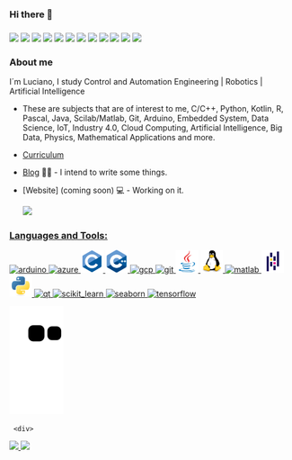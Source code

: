 ### Hi there 👋
###
<!--
**nascimento-luciano/nascimento-luciano** is a ✨ _special_ ✨ repository because its `README.md` (this file) appears on your GitHub profile.

Here are some ideas to get you started:

- 🔭 I’m currently working on ...
- 🌱 I’m currently learning ...
- 👯 I’m looking to collaborate on ...
- 🤔 I’m looking for help with ...
- 💬 Ask me about ...
- 📫 How to reach me: ...
- 😄 Pronouns: ...
- ⚡ Fun fact: ...
-->

<div> 
   <a href="https://github.com/nascimento-luciano" target="_blank"><img src="https://img.shields.io/badge/Github-000?style=for-the-badge&logo=Github&logoColor=white" target="_blank"></a>
   <a href="https://gitlab.com/nascimento-luciano" target="_blank"><img src="https://img.shields.io/badge/Gitlab-FF0000?style=for-the-badge&logo=Gitlab&logoColor=white" target="_blank"></a>
   <a href="https://www.kaggle.com/nascimentoluciano" target="_blank"><img src="https://img.shields.io/badge/Kaggle-FF3300?style=for-the-badge&logo=Kaggle&logoColor=white" target="_blank"></a>
   <a href="https://instagram.com/satanaquia" target="_blank"><img src="https://img.shields.io/badge/-Instagram-%23E4405F?style=for-the-badge&logo=instagram&logoColor=white" target="_blank"></a>
  <a href="https://t.me/lucianosilvadonascimento" target="_blank"><img src="https://img.shields.io/badge/Telegram-2088ba?style=for-the-badge&logo=Telegram&logoColor=white" target="_blank"></a> 
 <a href="https://www.facebook.com/satanaquia" target="_blank"><img src="https://img.shields.io/badge/Facebook-0092ff?style=for-the-badge&logo=Facebook&logoColor=white" target="_blank"></a>
  <a href="https://www.linkedin.com/in/nascimento-luciano" target="_blank"><img src="https://img.shields.io/badge/-LinkedIn-%230077B5?style=for-the-badge&logo=linkedin&logoColor=white" target="_blank"></a> 
  <a href="http://lattes.cnpq.br/4809047964211685" target="_blank"><img src="https://img.shields.io/badge/CNPq-180783?style=for-the-badge&logo=CNPq&logoColor=white" target="_blank"></a>
    <a href="https://orcid.org/0000-0001-9353-3014" target="_blank"><img src="https://img.shields.io/badge/Orcid-93df0e?style=for-the-badge&logo=Orcid&logoColor=white" target="_blank"></a>   
    <a href="https://lucianonascimentoe.wixsite.com/curriculum-vitae" target="_blank"><img src="https://img.shields.io/badge/Wix-993399?style=for-the-badge&logo=Wix&logoColor=white" target="_blank"></a>
     <a href = "mailto:luciano.nascimento@aluno.ifsp.edu.br"><img src="https://img.shields.io/badge/Gmail-D14836?style=for-the-badge&logo=gmail&logoColor=white" target="_blank"></a>
     <a href="https://discord.com/channels/@Luci#2307" target="_blank"><img src="https://img.shields.io/badge/Discord-4F4F4F?style=for-the-badge&logo=Discord&logoColor=white" target="_blank"></a>
   
   
### About me
I´m Luciano, I study Control and Automation Engineering | Robotics | Artificial Intelligence

- These are subjects that are of interest to me, C/C++, Python, Kotlin, R, Pascal, Java, Scilab/Matlab, Git, Arduino, Embedded System, Data Science, IoT, Industry 4.0, Cloud Computing, Artificial Intelligence, Big Data, Physics, Mathematical Applications and more.
   
- [Curriculum](https://github.com/nascimento-luciano/Curriculum-Vitae)   

- [Blog](https://medium.com/@luciano.nascimento) ✍🏼 - I intend to write some things.
- [Website] (coming soon) 💻 - Working on it.

  <div>
  <a href="https://github.com/nascimento-luciano">
  <img height="180em" src="https://github-readme-stats.vercel.app/api?username=nascimento-luciano&show_icons=true&theme=dark&include_all_commits=true&count_private=true"/>
  
</div>
        
          
<p align="left">
</p>

<h3 align="left">Languages and Tools:</h3>
<p align="left"> <a href="https://www.arduino.cc/" target="_blank" rel="noreferrer"> <img src="https://cdn.worldvectorlogo.com/logos/arduino-1.svg" alt="arduino" width="40" height="40"/> </a> <a href="https://azure.microsoft.com/en-in/" target="_blank" rel="noreferrer"> <img src="https://www.vectorlogo.zone/logos/microsoft_azure/microsoft_azure-icon.svg" alt="azure" width="40" height="40"/> </a> <a href="https://www.cprogramming.com/" target="_blank" rel="noreferrer"> <img src="https://raw.githubusercontent.com/devicons/devicon/master/icons/c/c-original.svg" alt="c" width="40" height="40"/> </a> <a href="https://www.w3schools.com/cpp/" target="_blank" rel="noreferrer"> <img src="https://raw.githubusercontent.com/devicons/devicon/master/icons/cplusplus/cplusplus-original.svg" alt="cplusplus" width="40" height="40"/> </a> <a href="https://cloud.google.com" target="_blank" rel="noreferrer"> <img src="https://www.vectorlogo.zone/logos/google_cloud/google_cloud-icon.svg" alt="gcp" width="40" height="40"/> </a> <a href="https://git-scm.com/" target="_blank" rel="noreferrer"> <img src="https://www.vectorlogo.zone/logos/git-scm/git-scm-icon.svg" alt="git" width="40" height="40"/> </a> <a href="https://www.java.com" target="_blank" rel="noreferrer"> <img src="https://raw.githubusercontent.com/devicons/devicon/master/icons/java/java-original.svg" alt="java" width="40" height="40"/> </a> <a href="https://www.linux.org/" target="_blank" rel="noreferrer"> <img src="https://raw.githubusercontent.com/devicons/devicon/master/icons/linux/linux-original.svg" alt="linux" width="40" height="40"/> </a> <a href="https://www.mathworks.com/" target="_blank" rel="noreferrer"> <img src="https://upload.wikimedia.org/wikipedia/commons/2/21/Matlab_Logo.png" alt="matlab" width="40" height="40"/> </a> <a href="https://pandas.pydata.org/" target="_blank" rel="noreferrer"> <img src="https://raw.githubusercontent.com/devicons/devicon/2ae2a900d2f041da66e950e4d48052658d850630/icons/pandas/pandas-original.svg" alt="pandas" width="40" height="40"/> </a> <a href="https://www.python.org" target="_blank" rel="noreferrer"> <img src="https://raw.githubusercontent.com/devicons/devicon/master/icons/python/python-original.svg" alt="python" width="40" height="40"/> </a> <a href="https://www.qt.io/" target="_blank" rel="noreferrer"> <img src="https://upload.wikimedia.org/wikipedia/commons/0/0b/Qt_logo_2016.svg" alt="qt" width="40" height="40"/> </a> <a href="https://scikit-learn.org/" target="_blank" rel="noreferrer"> <img src="https://upload.wikimedia.org/wikipedia/commons/0/05/Scikit_learn_logo_small.svg" alt="scikit_learn" width="40" height="40"/> </a> <a href="https://seaborn.pydata.org/" target="_blank" rel="noreferrer"> <img src="https://seaborn.pydata.org/_images/logo-mark-lightbg.svg" alt="seaborn" width="40" height="40"/> </a> <a href="https://www.tensorflow.org" target="_blank" rel="noreferrer"> <img src="https://www.vectorlogo.zone/logos/tensorflow/tensorflow-icon.svg" alt="tensorflow" width="40" height="40"/> </a> </p>
     



     
  ![Snake animation](https://github.com/rafaballerini/rafaballerini/blob/output/github-contribution-grid-snake.svg)
     
     
     
     <div>
  <a href="[https://github.com/nascimento-luciano](https://github.com/nascimento-luciano)">
  <img height="150em" src="https://github-readme-stats.vercel.app/api?username=nascimento-luciano&show_icons=true&theme=dark&include_all_commits=true&count_private=true"/>
  <img height="150em" src="https://github-readme-stats.vercel.app/api/top-langs/?username=nascimento-luciano&layout=compact&langs_count=7&theme=dark"/>
</div>
<div style="display: inline_block"><br>
